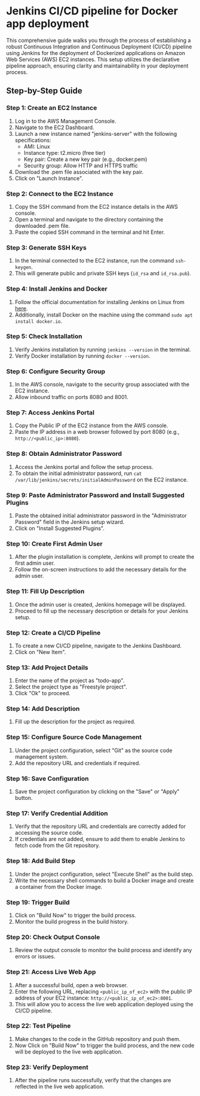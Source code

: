 # Jenkins CI/CD pipeline for Docker app deployment

This comprehensive guide walks you through the process of establishing a robust Continuous Integration and Continuous Deployment (CI/CD) pipeline using Jenkins for the deployment of Dockerized applications on Amazon Web Services (AWS) EC2 instances. This setup utilizes the declarative pipeline approach, ensuring clarity and maintainability in your deployment process.

## Step-by-Step Guide

### Step 1: Create an EC2 Instance
1. Log in to the AWS Management Console.
2. Navigate to the EC2 Dashboard.
3. Launch a new instance named "jenkins-server" with the following specifications:
   - AMI: Linux
   - Instance type: t2.micro (free tier)
   - Key pair: Create a new key pair (e.g., docker.pem)
   - Security group: Allow HTTP and HTTPS traffic
4. Download the .pem file associated with the key pair.
5. Click on "Launch Instance".

### Step 2: Connect to the EC2 Instance
1. Copy the SSH command from the EC2 instance details in the AWS console.
2. Open a terminal and navigate to the directory containing the downloaded .pem file.
3. Paste the copied SSH command in the terminal and hit Enter.

### Step 3: Generate SSH Keys
1. In the terminal connected to the EC2 instance, run the command `ssh-keygen`.
2. This will generate public and private SSH keys (`id_rsa` and `id_rsa.pub`).

### Step 4: Install Jenkins and Docker
1. Follow the official documentation for installing Jenkins on Linux from [here](https://www.jenkins.io/doc/book/installing/linux/).
2. Additionally, install Docker on the machine using the command `sudo apt install docker.io`.

### Step 5: Check Installation
1. Verify Jenkins installation by running `jenkins --version` in the terminal.
2. Verify Docker installation by running `docker --version`.

### Step 6: Configure Security Group
1. In the AWS console, navigate to the security group associated with the EC2 instance.
2. Allow inbound traffic on ports 8080 and 8001.

### Step 7: Access Jenkins Portal
1. Copy the Public IP of the EC2 instance from the AWS console.
2. Paste the IP address in a web browser followed by port 8080 (e.g., `http://<public_ip>:8080`).

### Step 8: Obtain Administrator Password
1. Access the Jenkins portal and follow the setup process.
2. To obtain the initial administrator password, run `cat /var/lib/jenkins/secrets/initialAdminPassword` on the EC2 instance.

### Step 9: Paste Administrator Password and Install Suggested Plugins
1. Paste the obtained initial administrator password in the "Administrator Password" field in the Jenkins setup wizard.
2. Click on "Install Suggested Plugins".

### Step 10: Create First Admin User
1. After the plugin installation is complete, Jenkins will prompt to create the first admin user.
2. Follow the on-screen instructions to add the necessary details for the admin user.

### Step 11: Fill Up Description
1. Once the admin user is created, Jenkins homepage will be displayed.
2. Proceed to fill up the necessary description or details for your Jenkins setup.

### Step 12: Create a CI/CD Pipeline
1. To create a new CI/CD pipeline, navigate to the Jenkins Dashboard.
2. Click on "New Item".

### Step 13: Add Project Details
1. Enter the name of the project as "todo-app".
2. Select the project type as "Freestyle project".
3. Click "Ok" to proceed.

### Step 14: Add Description
1. Fill up the description for the project as required.

### Step 15: Configure Source Code Management
1. Under the project configuration, select "Git" as the source code management system.
2. Add the repository URL and credentials if required.

### Step 16: Save Configuration
1. Save the project configuration by clicking on the "Save" or "Apply" button.

### Step 17: Verify Credential Addition
1. Verify that the repository URL and credentials are correctly added for accessing the source code.
2. If credentials are not added, ensure to add them to enable Jenkins to fetch code from the Git repository.

### Step 18: Add Build Step
1. Under the project configuration, select "Execute Shell" as the build step.
2. Write the necessary shell commands to build a Docker image and create a container from the Docker image.

### Step 19: Trigger Build
1. Click on "Build Now" to trigger the build process.
2. Monitor the build progress in the build history.

### Step 20: Check Output Console
1. Review the output console to monitor the build process and identify any errors or issues.

### Step 21: Access Live Web App
1. After a successful build, open a web browser.
2. Enter the following URL, replacing `<public_ip_of_ec2>` with the public IP address of your EC2 instance: `http://<public_ip_of_ec2>:8001`.
3. This will allow you to access the live web application deployed using the CI/CD pipeline.

### Step 22: Test Pipeline
1. Make changes to the code in the GitHub repository and push them.
2. Now Click on "Build Now" to trigger the build process, and the new code will be deployed to the live web application.

### Step 23: Verify Deployment
1. After the pipeline runs successfully, verify that the changes are reflected in the live web application.
